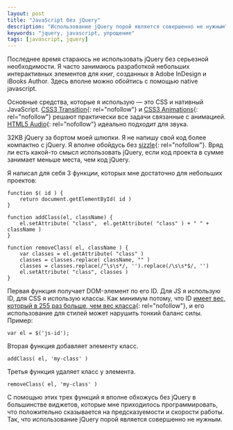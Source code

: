 ```yaml
---
layout: post
title: "JavaScript без jQuery"
description: "Использование jQuery порой является совершенно не нужным"
keywords: "jquery, javascript, упрощение"
tags: [javascript, jquery]
---
```




Последнее время стараюсь не использовать jQuery без серьезной необходимости. Я часто занимаюсь разработкой небольших интерактивных элементов для книг, созданных в Adobe InDesign и iBooks Author.  Здесь вполне можно обойтись с помощью native javascript. 

Основные средства, которые я использую — это CSS и нативный JavaScript. [CSS3 Transition][]{: rel="nofollow"} и [CSS3 Animations][]{: rel="nofollow"} решают практически все задачи связанные с анимацией. [HTML5 Audio][]{: rel="nofollow"} идеально подходит для звука.

32KB jQuery за бортом моей шлюпки. Я не напишу свой код более компактно с jQuery. Я вполне обойдусь без [sizzle][]{: rel="nofollow"}. Вряд ли есть какой-то смысл использовать jQuery, если код проекта в сумме занимает меньше места, чем код jQuery. 

Я написал для себя 3 функции, которых мне достаточно для небольших проектов:
<pre><code class="javascript">function $( id ) {
	return document.getElementById( id )
}</code></pre>

<pre><code class="javascript">function addClass(el, className) {
	el.setAttribute( "class",  el.getAttribute( "class" ) + " " + className )
}</code></pre>

<pre><code class="javascript">function removeClass( el, className ) {
	var classes = el.getAttribute( "class" )
	classes = classes.replace( className, "" )
	classes = classes.replace(/^\s\s*/, '').replace(/\s\s*$/, '')
	el.setAttribute( "class", classes )
}</code></pre>
 
Первая функция получает DOM-элемент по его ID. Для JS я использую ID, для CSS я использую классы. Как минимум потому, что ID [имеет вес, который в 255 раз больше, чем вес класса][id and classes]{: rel="nofollow"}, и его использование для стилей может нарушить тонкий баланс силы. Пример:
<pre><code class="javascript">var el = $('js-id');</code></pre>


Вторая функция добавляет элементу класс. 
<pre><code class="javascript">addClass( el, 'my-class' )</code></pre>

Третья функция удаляет класс у элемента. 
<pre><code class="javascript">removeClass( el, 'my-class' )</code></pre>

С помощью этих трех функций я вполне обхожусь без jQuery в большинстве виджетов, которые мне приходилось программировать, что положительно сказывается на предсказуемости и скорости работы. Так, что использование jQuery порой является совершенно не нужным. 


[CSS3 Transition]: http://www.w3.org/TR/css3-transitions/
[CSS3 Animations]: http://www.w3.org/TR/css3-animations/
[HTML5 Audio]: http://www.w3.org/TR/html-markup/audio.html
[sizzle]: http://sizzlejs.com/
[id and classes]: http://codepen.io/chriscoyier/pen/lzjqh